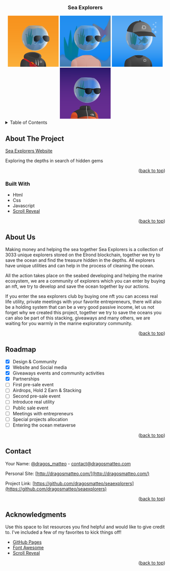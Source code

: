 <div id="top"></div>

<!-- PROJECT LOGO -->
<br />
<div align="center">
  <h3 align="center">Sea Explorers</h3>
  <div align="inline-block">
    <img src="images/team/member.png" alt="Logo" width="160" height="160">
    <img src="images/team/member1.png" alt="Logo" width="160" height="160">
    <img src="images/team/member2.png" alt="Logo" width="160" height="160">
    <img src="images/team/member3.png" alt="Logo" width="160" height="160">
  </div>

</div>

<!-- TABLE OF CONTENTS -->
<details>
  <summary>Table of Contents</summary>
  <ol>
    <li>
      <a href="#about-the-project">About The Project</a>
      <ul>
        <li><a href="#built-with">Built With</a></li>
      </ul>
    </li>
    <li>
      <a href="#getting-started">Getting Started</a>
</li>
    <li><a href="#roadmap">Roadmap</a></li>
    <li><a href="#contact">Contact</a></li>
    <li><a href="#acknowledgments">Acknowledgments</a></li>
  </ol>
</details>

<!-- ABOUT THE PROJECT -->

## About The Project

[Sea Explorers Website](https://seasexplorers.com/)

Exploring the depths in search of hidden gems

<p align="right">(<a href="#top">back to top</a>)</p>

### Built With

-  Html
-  Css
-  Javascript
-  [Scroll Reveal](https://nextjs.org/)

<p align="right">(<a href="#top">back to top</a>)</p>

<!-- USAGE EXAMPLES -->

## About Us

Making money and helping the sea together
Sea Explorers is a collection of 3033 unique explorers stored on the Elrond blockchain, together we try to save the ocean and find the treasure hidden in the depths. All explorers have unique utilities and can help in the process of cleaning the ocean.

All the action takes place on the seabed developing and helping the marine ecosystem, we are a community of explorers which you can enter by buying an nft, we try to develop and save the ocean together by our actions.

If you enter the sea explorers club by buying one nft you can access real life utility, private meetings with your favorite entrepreneurs, there will also be a holding system that can be a very good passive income, let us not forget why we created this project, together we try to save the oceans you can also be part of this stacking, giveaways and many others, we are waiting for you warmly in the marine exploratory community.

<p align="right">(<a href="#top">back to top</a>)</p>

<!-- ROADMAP -->

## Roadmap

-  [x] Design & Community
-  [x] Website and Social media
-  [x] Giveaways events and community activities
-  [x] Partnerships
-  [ ] First pre-sale event
-  [ ] Airdrops, Hold 2 Earn & Stacking
-  [ ] Second pre-sale event
-  [ ] Introduce real utility
-  [ ] Public sale event
-  [ ] Meetings with entrepreneurs
-  [ ] Special projects allocation
-  [ ] Entering the ocean metaverse

<p align="right">(<a href="#top">back to top</a>)</p>

<!-- CONTACT -->

## Contact

Your Name: [@dragos_matteo](https://twitter.com/dragos_matteo) - contact@dragosmatteo.com

Personal Site: [http://dragosmatteo.com/](http://dragosmatteo.com/)

Project Link: [https://github.com/dragosmatteo/seaexplorers](https://github.com/dragosmatteo/seaexplorers)

<p align="right">(<a href="#top">back to top</a>)</p>

<!-- ACKNOWLEDGMENTS -->

## Acknowledgments

Use this space to list resources you find helpful and would like to give credit to. I've included a few of my favorites to kick things off!

-  [GitHub Pages](https://pages.github.com)
-  [Font Awesome](https://fontawesome.com)
-  [Scroll Reveal](https://scrollrevealjs.org/)

<p align="right">(<a href="#top">back to top</a>)</p>
